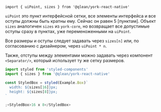 `import { uiPoint, sizes } from '@qlean/york-react-native'`

`uiPoint` это пункт интерфейсной сетки, все элементы интерфейса и все оступы должны быть кратны ему. Сейчас он равен 5 [пунктам]. Объект `sizes` аналогичен `sizes` из `york-core`, но возвращает все допустимые оступы сразу в пунктах, уже переменоженными на `uiPoint`.

Все размеры и оступы следует задавать через `sizes[n]` или, по согласованию с дизайнером, через `uiPoint * n`.

Также, отступы между элементами можно задавать через компонент `<Separator/>`, который использует ту же сетку размеров.

```js
import styled from 'styled-components'
import { sizes } from '@qlean/york-react-native'

const StyledBox = styled(Example.Box)`
  width: ${sizes[16]}px;
  height: ${sizes[8]}px;
`

;<StyledBox>16 x 8</StyledBox>
```
